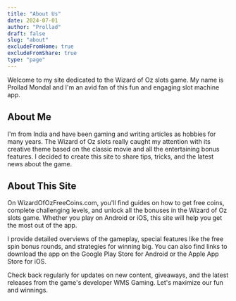 ```yaml
---
title: "About Us"
date: 2024-07-01
author: "Prollad"
draft: false
slug: "about"
excludeFromHome: true
excludeFromShare: true
type: "page"
---
```


Welcome to my site dedicated to the Wizard of Oz slots game. My name is Prollad Mondal and I'm an avid fan of this fun and engaging slot machine app.

## About Me

I'm from India and have been gaming and writing articles as hobbies for many years. The Wizard of Oz slots really caught my attention with its creative theme based on the classic movie and all the entertaining bonus features. I decided to create this site to share tips, tricks, and the latest news about the game.

## About This Site

On WizardOfOzFreeCoins.com, you'll find guides on how to get free coins, complete challenging levels, and unlock all the bonuses in the Wizard of Oz slots game. Whether you play on Android or iOS, this site will help you get the most out of the app.

I provide detailed overviews of the gameplay, special features like the free spin bonus rounds, and strategies for winning big. You can also find links to download the app on the Google Play Store for Android or the Apple App Store for iOS.

Check back regularly for updates on new content, giveaways, and the latest releases from the game's developer WMS Gaming. Let's maximize our fun and winnings.